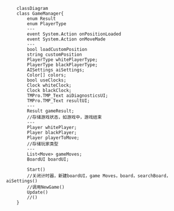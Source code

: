 ﻿```mermaid
    classDiagram
    class GameManager{
        enum Result
        enum PlayerType
        ---
        event System.Action onPositionLoaded
        event System.Action onMoveMade
        ---
        bool loadCustomPosition
        string customPosition
        PlayerType whitePlayerType;
        PlayerType blackPlayerType;
        AISettings aiSettings;
        Color[] colors;
        bool useClocks;
        Clock whiteClock;
        Clock blackClock;
        TMPro.TMP_Text aiDiagnosticsUI;
        TMPro.TMP_Text resultUI;
        ---
        Result gameResult;
        //存储游戏状态，如游戏中，游戏结束
        ---
        Player whitePlayer;
        Player blackPlayer;
        Player playerToMove;
        //存储玩家类型
        ---
        List<Move> gameMoves;
        BoardUI boardUI;
        
        Start()
        //关闭计时器，新建boardUI，game Moves，board，searchBoard，aiSettings()
        //调用NewGame()
        Update()
        //()
    }
```